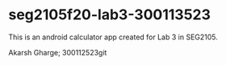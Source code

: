 # seg2105f20-lab3-300113523

This is an android calculator app created for Lab 3 in SEG2105.

Akarsh Gharge; 300112523git 